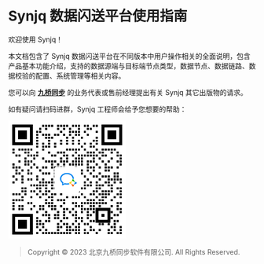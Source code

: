 # Synjq 数据闪送平台使用指南

欢迎使用 Synjq！

本文档包含了 Synjq 数据闪送平台在不同版本中用户操作相关的全面说明，包含产品基本功能介绍，支持的数据源端与目标端节点类型，数据节点、数据链路、数据校验的配置、系统管理等相关内容。

您可以向 **[九桥同步](https://tb-soft.net/)** 的业务代表或售前经理提出有关 Synjq 其它出版物的请求。

如有疑问请扫码进群，Synjq 工程师会给予您想要的帮助：

<img src="/assets/group-qrcode.png" alt="group-qrcode" width="240" height="240"/>

> Copyright © 2023 北京九桥同步软件有限公司. All Rights Reserved.
